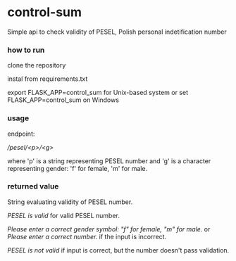 # control-sum
Simple api to check validity of PESEL, Polish personal indetification number

### how to run
clone the repository

instal from requirements.txt

export FLASK_APP=control_sum for Unix-based system or set FLASK_APP=control_sum on Windows

### usage
endpoint: 

_/pesel/\<p\>/\<g\>_

where 'p' is a string representing PESEL number and 'g' is a character representing gender: 'f' for female, 'm' for male.

### returned value

String evaluating validity of PESEL number.

*PESEL is valid* for valid PESEL number.

*Please enter a correct gender symbol: "f" for female, "m" for male.* or *Please enter a correct number.* if the input is incorrect.

*PESEL is not valid* if input is correct, but the number doesn't pass validation.

